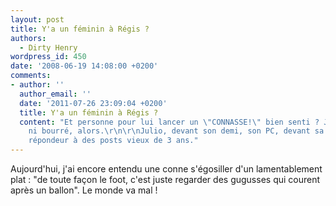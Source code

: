 ```yaml
---
layout: post
title: Y'a un féminin à Régis ?
authors:
  - Dirty Henry
wordpress_id: 450
date: '2008-06-19 14:08:00 +0200'
comments:
- author: ''
  author_email: ''
  date: '2011-07-26 23:09:04 +0200'
  title: Y'a un féminin à Régis ?
  content: "Et personne pour lui lancer un \"CONNASSE!\" bien senti ? J'étais ni là
    ni bourré, alors.\r\n\r\nJulio, devant son demi, son PC, devant sa solitude de
    répondeur à des posts vieux de 3 ans."
---
```

Aujourd'hui, j'ai encore entendu une conne s'égosiller d'un lamentablement plat : "de toute façon le foot, c'est juste regarder des gugusses qui courent après un ballon". Le monde va mal !
